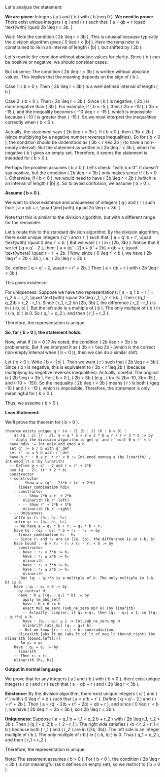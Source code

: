 Let's analyze the statement:

**We are given:** Integers \( a \) and \( b \) with \( b \neq 0 \).
**We need to prove:** There exist unique integers \( q \) and \( r \) such that:
\[
a = qb + r \quad \text{with} \quad 2b \leq r < 3b.
\]

Wait: Note the condition \( 2b \leq r < 3b \). This is unusual because typically the division algorithm gives \( 0 \leq r < |b| \). Here the remainder is constrained to lie in an interval of length \( |b| \), but shifted by \( 2b \).

Let's rewrite the condition without absolute values for clarity. Since \( b \) can be positive or negative, we should consider cases.

But observe: The condition \( 2b \leq r < 3b \) is written without absolute values. This implies that the meaning depends on the sign of \( b \).

Case 1: \( b > 0 \).
Then \( 2b \leq r < 3b \) is a well-defined interval of length \( b \).

Case 2: \( b < 0 \).
Then \( 2b \leq r < 3b \). Since \( b \) is negative, \( 2b \) is more negative than \( 3b \). For example, if \( b = -5 \), then \( 2b = -10 \), \( 3b = -15 \), and the inequality becomes \( -10 \leq r < -15 \), which is impossible because \( -10 \) is greater than \( -15 \). So we must interpret the inequalities correctly when \( b < 0 \).

Actually, the statement says \( 2b \leq r < 3b \). If \( b < 0 \), then \( 3b < 2b \) (since multiplying by a negative number reverses inequalities). So for \( b < 0 \), the condition should be understood as \( 3b < r \leq 2b \) (to have a non-empty interval). But the statement as written is \( 2b \leq r < 3b \), which for negative \( b \) gives an empty set. Therefore, it seems the statement is intended for \( b > 0 \).

Perhaps the problem assumes \( b > 0 \). Let's check: "with b ≠ 0". It doesn't say positive, but the condition \( 2b \leq r < 3b \) only makes sense if \( b > 0 \). Otherwise, if \( b < 0 \), we would need to have \( 3b \leq r < 2b \) (which is an interval of length \( |b| \)). So to avoid confusion, we assume \( b > 0 \).

**Assume \( b > 0 \).**

We want to show existence and uniqueness of integers \( q \) and \( r \) such that:
\[
a = qb + r, \quad \text{with} \quad 2b \leq r < 3b.
\]

Note that this is similar to the division algorithm, but with a different range for the remainder.

Let's relate this to the standard division algorithm. By the division algorithm, there exist unique integers \( q' \) and \( r' \) such that:
\[
a = q' b + r', \quad \text{with} \quad 0 \leq r' < b.
\]
But we want \( r \) in \( [2b, 3b) \). Notice that if we let \( q = q' - 2 \), then:
\[
a = (q' - 2)b + (r' + 2b) = qb + r, \quad \text{where} \quad r = r' + 2b.
\]
Now, since \( 0 \leq r' < b \), we have \( 2b \leq r' + 2b < 3b \), i.e., \( 2b \leq r < 3b \).

So, define:
\[
q = q' - 2, \quad r = r' + 2b.
\]
Then \( a = qb + r \) with \( 2b \leq r < 3b \).

This gives existence.

For uniqueness: Suppose we have two representations:
\[
a = q_1 b + r_1 = q_2 b + r_2, \quad \text{with} \quad 2b \leq r_1, r_2 < 3b.
\]
Then \( (q_1 - q_2)b = r_2 - r_1 \).
Since \( r_1, r_2 \in [2b, 3b) \), the difference \( r_2 - r_1 \) is in \( (-b, b) \). But the left side is a multiple of \( b \). The only multiple of \( b \) in \( (-b, b) \) is 0. So \( q_1 = q_2 \), and then \( r_1 = r_2 \).

Therefore, the representation is unique.

**So, for \( b > 0 \), the statement holds.**

Now, what if \( b < 0 \)? As noted, the condition \( 2b \leq r < 3b \) is problematic. But if we interpret it as \( 3b < r \leq 2b \) (which is the correct non-empty interval when \( b < 0 \)), then we can do a similar shift.

Let \( b < 0 \). Write \( b = -|b| \). Then we want \( r \) such that \( 2b \leq r < 3b \). Since \( b \) is negative, this is equivalent to \( 3b < r \leq 2b \) (because multiplying by negative reverses inequalities). Actually, careful: The original is \( 2b \leq r < 3b \). For \( b < 0 \), \( 2b > 3b \) (e.g., \( b=-5: 2b=-10, 3b=-15 \), and \(-10 > -15\)). So the inequality \( 2b \leq r < 3b \) means \( r \) is both \( \geq -10 \) and \( < -15 \), which is impossible. Therefore, the statement is only meaningful for \( b > 0 \).

Thus, we assume \( b > 0 \).

**Lean Statement:**

We'll prove the theorem for \( b > 0 \).

```lean
theorem exists_unique_q_r (a : ℤ) (b : ℤ) (h : b > 0) :
    ∃! (q : ℤ) (r : ℤ), a = q * b + r ∧ 2 * b ≤ r ∧ r < 3 * b := by
  -- Apply the division algorithm to get q' and r' with 0 ≤ r' < b
  have hdiv := Int.ediv_add_emod a b
  set q' := a / b with q'_def
  set r' := a % b with r'_def
  have h_r' : 0 ≤ r' ∧ r' < b := Int.emod_nonneg a (by linarith) , Int.emod_lt a (by linarith)
  -- Define q = q' - 2 and r = r' + 2*b
  use (q' - 2), (r' + 2 * b)
  constructor
  · constructor
    · -- Show a = (q' - 2)*b + (r' + 2*b)
      linear_combination hdiv
    · constructor
      · -- Show 2*b ≤ r' + 2*b
        nlinarith [h_r'.left]
      · -- Show r' + 2*b < 3*b
        nlinarith [h_r'.right]
  · -- Uniqueness
    intro q₁ r₁ ⟨h₁, h₂, h₃⟩
    intro q₂ r₂ ⟨h₄, h₅, h₆⟩
    -- We have a = q₁ * b + r₁ = q₂ * b + r₂
    have hq : (q₁ - q₂) * b = r₂ - r₁ := by
      linear_combination h₁ - h₄
    -- Since r₁ and r₂ are in [2b, 3b), the difference is in (-b, b)
    have bound : -b < r₂ - r₁ ∧ r₂ - r₁ < b := by
      constructor
      · have : r₁ < 3*b := h₃
        have : r₂ ≥ 2*b := h₅
        nlinarith
      · have : r₂ < 3*b := h₆
        have : r₁ ≥ 2*b := h₂
        nlinarith
    -- But (q₁ - q₂)*b is a multiple of b. The only multiple in (-b, b) is 0.
    have : q₁ - q₂ = 0 := by
      by_contra! H
      have : b ≤ |(q₁ - q₂) * b| := by
        apply le_abs_self
        have : b > 0 := h
        exact mul_ne_zero (sub_ne_zero.mpr H) (by linarith)
        -- Actually, simpler: if q₁ ≠ q₂, then |q₁ - q₂| ≥ 1, so |(q₁ - q₂)*b| ≥ b.
        have : |q₁ - q₂| ≥ 1 := Int.sub_ne_zero.mp H
        nlinarith [abs_mul (q₁ - q₂) b]
      -- But we know |r₂ - r₁| < b, contradiction.
      nlinarith [abs_lt.mp (abs_lt_of_lt_of_neg_lt (bound.right) (by nlinarith [bound.left]))]
    -- So q₁ = q₂
    have : q₁ = q₂ := by
      linarith
    -- Then r₁ = r₂
    nlinarith [h₁, h₄]
```

**Output in normal language:**

We prove that for any integers \( a \) and \( b \) with \( b > 0 \), there exist unique integers \( q \) and \( r \) such that \( a = qb + r \) and \( 2b \leq r < 3b \).

**Existence:** By the division algorithm, there exist unique integers \( q' \) and \( r' \) with \( 0 \leq r' < b \) such that \( a = q'b + r' \). Define \( q = q' - 2 \) and \( r = r' + 2b \). Then \( a = (q' - 2)b + (r' + 2b) = qb + r \), and since \( 0 \leq r' < b \), we have \( 2b \leq r' + 2b < 3b \), so \( 2b \leq r < 3b \).

**Uniqueness:** Suppose \( a = q_1 b + r_1 = q_2 b + r_2 \) with \( 2b \leq r_1, r_2 < 3b \). Then \( (q_1 - q_2)b = r_2 - r_1 \). The right side satisfies \( -b < r_2 - r_1 < b \) because both \( r_1 \) and \( r_2 \) are in \([2b, 3b)\). The left side is an integer multiple of \( b \). The only multiple of \( b \) in \( (-b, b) \) is 0. Thus \( q_1 = q_2 \), and then \( r_1 = r_2 \).

Therefore, the representation is unique.

Note: The statement assumes \( b > 0 \). For \( b < 0 \), the condition \( 2b \leq r < 3b \) is not meaningful (as it defines an empty set), so we restrict to \( b > 0 \).